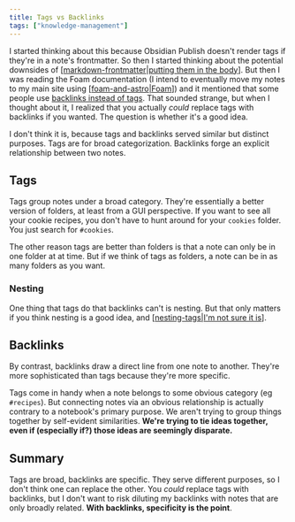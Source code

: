 ```yaml
---
title: Tags vs Backlinks
tags: ["knowledge-management"]
---
```


I started thinking about this because Obsidian Publish doesn't render tags if they're in a note's frontmatter. So then I started thinking about the potential downsides of [[markdown-frontmatter|putting them in the body]]. But then I was reading the Foam documentation (I intend to eventually move my notes to my main site using [[foam-and-astro|Foam]]) and it mentioned that some people use [backlinks instead of tags](https://foambubble.github.io/foam/user/features/tags.html#using-backlinks-in-place-of-tags). That sounded strange, but when I thought about it, I realized that you actually *could* replace tags with backlinks if you wanted. The question is whether it's a good idea.

I don't think it is, because tags and backlinks served similar but distinct purposes. Tags are for broad categorization. Backlinks forge an explicit relationship between two notes.

## Tags

Tags group notes under a broad category. They're essentially a better version of folders, at least from a GUI perspective. If you want to see all your cookie recipes, you don't have to hunt around for your `cookies` folder. You just search for `#cookies`.

The other reason tags are better than folders is that a note can only be in one folder at at time. But if we think of tags as folders, a note can be in as many folders as you want.

### Nesting

One thing that tags do that backlinks can't is nesting. But that only matters if you think nesting is a good idea, and [[nesting-tags|I'm not sure it is]].

## Backlinks

By contrast, backlinks draw a direct line from one note to another. They're more sophisticated than tags because they're more specific.

Tags come in handy when a note belongs to some obvious category (eg `#recipes`). But connecting notes via an obvious relationship is actually contrary to a notebook's primary purpose. We aren't trying to group things together by self-evident similarities. **We're trying to tie ideas together, even if (especially if?) those ideas are seemingly disparate.**

## Summary

Tags are broad, backlinks are specific. They serve different purposes, so I don't think one can replace the other. You *could* replace tags with backlinks, but I don't want to risk diluting my backlinks with notes that are only broadly related. **With backlinks, specificity is the point**.

[//begin]: # "Autogenerated link references for markdown compatibility"
[markdown-frontmatter|putting them in the body]: markdown-frontmatter "Markdown Frontmatter"
[foam-and-astro|Foam]: foam-and-astro "Foam and Astro"
[nesting-tags|I'm not sure it is]: nesting-tags "Nesting Tags"
[//end]: # "Autogenerated link references"